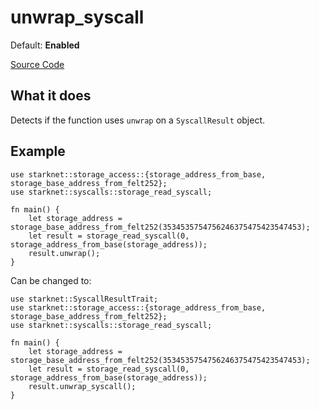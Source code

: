 # unwrap_syscall

Default: **Enabled**

[Source Code](https://github.com/software-mansion/cairo-lint/tree/main/src/lints/unwrap_syscall.rs#L52)

## What it does

Detects if the function uses `unwrap` on a `SyscallResult` object.

## Example

```cairo
use starknet::storage_access::{storage_address_from_base, storage_base_address_from_felt252};
use starknet::syscalls::storage_read_syscall;

fn main() {
    let storage_address = storage_base_address_from_felt252(3534535754756246375475423547453);
    let result = storage_read_syscall(0, storage_address_from_base(storage_address));
    result.unwrap();
}
```

Can be changed to:

```cairo
use starknet::SyscallResultTrait;
use starknet::storage_access::{storage_address_from_base, storage_base_address_from_felt252};
use starknet::syscalls::storage_read_syscall;

fn main() {
    let storage_address = storage_base_address_from_felt252(3534535754756246375475423547453);
    let result = storage_read_syscall(0, storage_address_from_base(storage_address));
    result.unwrap_syscall();
}
```
